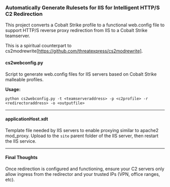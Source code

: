 ### Automatically Generate Rulesets for IIS for Intelligent HTTP/S C2 Redirection
This project converts a Cobalt Strike profile to a functional web.config file to support HTTP/S reverse proxy redirection from IIS to a Cobalt Strike teamserver.  

This is a spiritual counterpart to cs2modrewrite[https://github.com/threatexpress/cs2modrewrite].


#### cs2webconfig.py
Script to generate web.config files for IIS servers based on Cobalt Strike malleable profiles.  

**Usage:**

`python cs2webconfig.py -t <teamserveraddress> -p <c2profile> -r <redirectoraddress> -o <outputfile>`  


---------------------------------------------------
#### applicationHost.xdt  
Template file needed by IIS servers to enable proxying similar to apache2 mod_proxy. Upload to the `site` parent folder of the IIS server, then restart the IIS service.  


---------------------------------------------------
#### Final Thoughts

Once redirection is configured and functioning, ensure your C2 servers only allow ingress from the redirector and your trusted IPs (VPN, office ranges, etc).  
